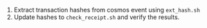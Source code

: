 1. Extract transaction hashes from cosmos event using `ext_hash.sh`
2. Update hashes to `check_receipt.sh` and verify the results.
